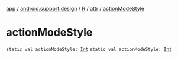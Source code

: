 [app](../../../index.md) / [android.support.design](../../index.md) / [R](../index.md) / [attr](index.md) / [actionModeStyle](./action-mode-style.md)

# actionModeStyle

`static val actionModeStyle: `[`Int`](https://kotlinlang.org/api/latest/jvm/stdlib/kotlin/-int/index.html)
`static val actionModeStyle: `[`Int`](https://kotlinlang.org/api/latest/jvm/stdlib/kotlin/-int/index.html)